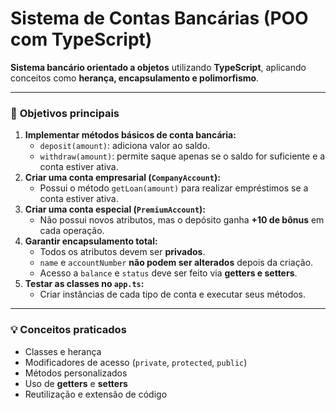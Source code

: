 # Sistema de Contas Bancárias (POO com TypeScript)
**Sistema bancário orientado a objetos** utilizando **TypeScript**, aplicando conceitos como **herança, encapsulamento e polimorfismo**.

---

### 🎯 **Objetivos principais**

1. **Implementar métodos básicos de conta bancária:**
    - `deposit(amount)`: adiciona valor ao saldo.
    - `withdraw(amount)`: permite saque apenas se o saldo for suficiente e a conta estiver ativa.
2. **Criar uma conta empresarial (`CompanyAccount`):**
    - Possui o método `getLoan(amount)` para realizar empréstimos se a conta estiver ativa.
3. **Criar uma conta especial (`PremiumAccount`):**
    - Não possui novos atributos, mas o depósito ganha **+10 de bônus** em cada operação.
4. **Garantir encapsulamento total:**
    - Todos os atributos devem ser **privados**.
    - `name` e `accountNumber` **não podem ser alterados** depois da criação.
    - Acesso a `balance` e `status` deve ser feito via **getters e setters**.
5. **Testar as classes no `app.ts`:**
    - Criar instâncias de cada tipo de conta e executar seus métodos.

---

### 💡 **Conceitos praticados**

- Classes e herança
- Modificadores de acesso (`private`, `protected`, `public`)
- Métodos personalizados
- Uso de **getters** e **setters**
- Reutilização e extensão de código

